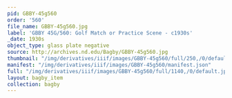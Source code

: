 ```yaml
---
pid: GBBY-45g560
order: '560'
file_name: GBBY-45g560.jpg
label: 'GBBY 45G/560: Golf Match or Practice Scene - c1930s'
_date: 1930s
object_type: glass plate negative
source: http://archives.nd.edu/Bagby/GBBY-45g560.jpg
thumbnail: "/img/derivatives/iiif/images/GBBY-45g560/full/250,/0/default.jpg"
manifest: "/img/derivatives/iiif/images/GBBY-45g560/manifest.json"
full: "/img/derivatives/iiif/images/GBBY-45g560/full/1140,/0/default.jpg"
layout: bagby_item
collection: bagby
---
```

